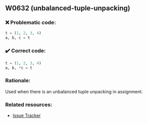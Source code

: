 ## W0632 (unbalanced-tuple-unpacking)

### :x: Problematic code:

```python
t = (1, 2, 3, 4)
a, b, c = t
```

### :heavy_check_mark: Correct code:

```python
t = (1, 2, 3, 4)
a, b, *c = t
```

### Rationale:

Used when there is an unbalanced tuple unpacking in assignment.

### Related resources:

- [Issue Tracker](https://github.com/PyCQA/pylint/issues?q=is%3Aissue+%22unbalanced-tuple-unpacking%22+OR+%22W0632%22)
